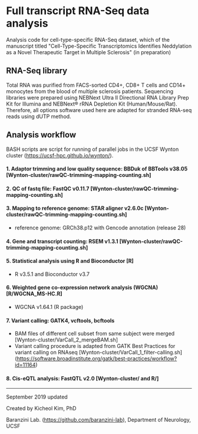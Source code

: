 # Full transcript RNA-Seq data analysis
Analysis code for cell-type-specific RNA-Seq dataset, which of the manuscript titled "Cell-Type-Specific Transcriptomics Identifies Neddylation as a Novel Therapeutic Target in Multiple Sclerosis" (in preparation)

## RNA-Seq library
Total RNA was purified from FACS-sorted CD4+, CD8+ T cells and CD14+ monocytes from the blood of multiple sclerosis patients. Sequencing libraries were prepared using NEBNext Ultra II Directional RNA Library Prep Kit for Illumina and NEBNext® rRNA Depletion Kit (Human/Mouse/Rat). Therefore, all options software used here are adapted for stranded RNA-seq reads using dUTP method.

## Analysis workflow
BASH scripts are script for running of parallel jobs in the UCSF Wynton cluster (https://ucsf-hpc.github.io/wynton/).


#### 1. Adaptor trimming and low quality sequence: BBDuk of BBTools v38.05 [Wynton-cluster/rawQC-trimming-mapping-counting.sh]
#### 2. QC of fastq file: FastQC v0.11.7 [Wynton-cluster/rawQC-trimming-mapping-counting.sh]
#### 3. Mapping to reference genome: STAR aligner v2.6.0c [Wynton-cluster/rawQC-trimming-mapping-counting.sh]
- reference genome: GRCh38.p12 with Gencode annotation (release 28)
#### 4. Gene and transcript counting: RSEM v1.3.1 [Wynton-cluster/rawQC-trimming-mapping-counting.sh]
#### 5. Statistical analysis using R and Bioconductor [R]
- R v3.5.1 and Bioconductor v3.7
#### 6. Weighted gene co-expression network analysis (WGCNA) [R/WGCNA_MS-HC.R]
- WGCNA v1.64.1 (R package)
#### 7. Variant calling: GATK4, vcftools, bcftools
- BAM files of different cell subset from same subject were merged [Wynton-cluster/VarCall_2_mergeBAM.sh]
- Variant calling procedure is adapted from GATK Best Practices for variant calling on RNAseq [Wynton-cluster/VarCall_1_filter-calling.sh]
  (https://software.broadinstitute.org/gatk/best-practices/workflow?id=11164)
#### 8. Cis-eQTL analysis: FastQTL v2.0 [Wynton-cluster/ and R/]


-----
September 2019 updated

Created by Kicheol Kim, PhD

Baranzini Lab. (https://github.com/baranzini-lab), Department of Neurology, UCSF
